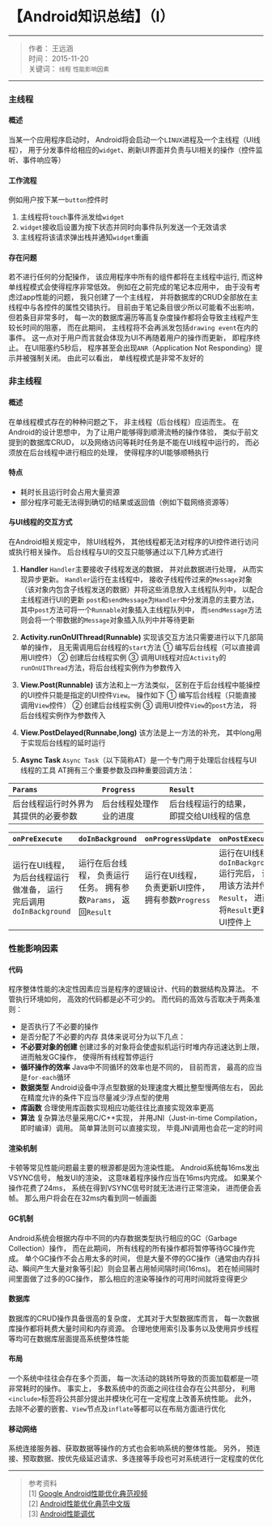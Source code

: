 # 【Android知识总结】（I）

----

> 作者： 王远涵  
时间： 2015-11-20  
关键词： `线程` `性能影响因素`

----

### **主线程**

#### **概述**
当某一个应用程序启动时， Android将会启动一个`LINUX`进程及一个主线程（UI线程）， 用于分发事件给相应的`widget`、刷新UI界面并负责与UI相关的操作（控件监听、事件响应等）

#### **工作流程**
例如用户按下某一`button`控件时
1. 主线程将`touch`事件派发给`widget`
2. `widget`接收后设置为按下状态并同时向事件队列发送一个无效请求
3. 主线程将该请求弹出栈并通知`widget`重画

#### **存在问题**
若不进行任何的分配操作， 该应用程序中所有的组件都将在主线程中运行, 而这种单线程模式会使得程序非常低效。 例如在之前完成的笔记本应用中， 由于没有考虑过app性能的问题， 我只创建了一个主线程， 并将数据库的CRUD全部放在主线程中与各控件的属性交错执行。 目前由于笔记条目很少所以可能看不出影响， 但若条目非常多时， 每一次的数据库遍历等高复杂度操作都将会导致主线程产生较长时间的阻塞， 而在此期间， 主线程将不会再派发包括`drawing event`在内的事件。 这一点对于用户而言就会体现为UI不再随着用户的操作而更新， 即程序终止。 在UI阻塞约5秒后， 程序甚至会出现`ANR`（Application Not Responding）提示并被强制关闭。 由此可以看出， 单线程模式是非常不友好的

### **非主线程**
#### **概述**
在单线程模式存在的种种问题之下， 非主线程（后台线程）应运而生。 在Android的设计思想中， 为了让用户能够得到顺滑流畅的操作体验， 类似于前文提到的数据库CRUD， 以及网络访问等耗时任务是不能在UI线程中运行的， 而必须放在后台线程中进行相应的处理， 使得程序的UI能够顺畅执行

#### **特点**
- 耗时长且运行时会占用大量资源
- 部分程序可能无法得到确切的结果或返回值（例如下载网络资源等）

#### **与UI线程的交互方式**
在Android相关规定中， 除UI线程外， 其他线程都无法对程序的UI控件进行访问或执行相关操作。 后台线程与UI的交互只能够通过以下几种方式进行

1. **Handler**
`Handler`主要接收子线程发送的数据， 并对此数据进行处理， 从而实现异步更新。 `Handler`运行在主线程中， 接收子线程传过来的`Message`对象（该对象内包含子线程发送的数据）并将这些消息放入主线程队列中， 以配合主线程进行UI的更新
`post`和`sendMessage`为`Handler`中分发消息的主要方法， 其中`post`方法可将一个`Runnable`对象插入主线程队列中， 而`sendMessage`方法则会将一个带数据的`Message`对象插入队列中并等待更新

2. **Activity.runOnUIThread(Runnable)**
实现该交互方法只需要进行以下几部简单的操作， 且无需调用后台线程的`start`方法
① 编写后台线程（可以直接调用UI控件）
② 创建后台线程实例
③ 调用UI线程对应`Activity`的`runOnUIThread`方法，将后台线程实例作为参数传入

3. **View.Post(Runnable)**
该方法和上一方法类似， 区别在于后台线程中能操控的UI控件只能是指定的UI控件`View`。 操作如下
① 编写后台线程（只能直接调用`View`控件）
② 创建后台线程实例
③ 调用UI控件`View`的`post`方法， 将后台线程实例作为参数传入

4. **View.PostDelayed(Runnabe,long)**
该方法是上一方法的补充， 其中long用于实现后台线程的延时运行 

5. **Async Task**
`Async Task`（以下简称AT）是一个专门用于处理后台线程与UI线程的工具
AT拥有三个重要参数及四种重要回调方法：  

|`Params`|`Progress`|`Result`|
|:--|:--|:--|  
|后台线程运行时外界为其提供的必要参数|后台线程处理作业的进度|后台线程运行的结果， 即提交给UI线程的信息|
 
|`onPreExecute`|`doInBackground`|`onProgressUpdate`|`onPostExecute`|
|:--|:--|:--|:--|
|运行在UI线程， 为后台线程运行做准备， 运行完后调用`doInBackground`|运行在后台线程， 负责运行任务。 拥有参数`Params`， 返回`Result`|运行在UI线程， 负责更新UI控件， 拥有参数`Progress`|运行在UI线程， `doInBackground`运行完后， 调用该方法并传入`Result`， 进而将`Result`更新到UI控件上|

### **性能影响因素**
#### **代码**
程序整体性能的决定性因素应当是程序的逻辑设计、代码的数据结构及算法。 不管执行环境如何， 高效的代码都是必不可少的。 而代码的高效与否取决于两条准则：
- 是否执行了不必要的操作
- 是否分配了不必要的内存
具体来说可分为以下几点：
- **不必要对象的创建**  创建过多的对象将会使虚拟机运行时堆内存迅速达到上限， 进而触发GC操作， 使得所有线程暂停运行
- **循环操作的效率**  Java中不同循环的效率也是不同的， 目前而言， 最高的应当是`for-each`循环
- **数据类型**  Android设备中浮点型数据的处理速度大概比整型慢两倍左右， 因此在精度允许的条件下应当尽量减少浮点型的使用
- **库函数**  合理使用库函数实现相应功能往往比直接实现效率更高
- **算法**  复杂算法尽量采用C/C++实现， 并用JNI（Just-in-time Compilation， 即时编译）调用。 简单算法则可以直接实现， 毕竟JNI调用也会花一定的时间

#### **渲染机制**
卡顿等常见性能问题最主要的根源都是因为渲染性能。 Android系统每16ms发出VSYNC信号， 触发UI的渲染， 这意味着程序操作应当在16ms内完成。 如果某个操作花费了24ms， 系统在得到VSYNC信号时就无法进行正常渲染， 进而便会丢帧。 那么用户将会在在32ms内看到同一帧画面

#### **GC机制**
Android系统会根据内存中不同的内存数据类型执行相应的GC（Garbage Collection）操作， 而在此期间， 所有线程的所有操作都将暂停等待GC操作完成。 单个GC操作不会占用太多的时间， 但是大量不停的GC操作（通常由内存抖动、瞬间产生大量对象等引起）则会显著占用帧间隔时间(16ms)。 若在帧间隔时间里面做了过多的GC操作， 那么相应的渲染等操作的可用时间就将变得更少

#### **数据库**
数据库的CRUD操作具备很高的复杂度， 尤其对于大型数据库而言， 每一次数据库操作都将耗费大量时间和内存资源。 合理地使用索引及事务以及使用异步线程等均可在数据库层面提高系统整体性能

#### **布局**
一个系统中往往会存在多个页面， 每一次活动的跳转所导致的页面加载都是一项非常耗时的操作。 事实上， 多数系统中的页面之间往往会存在公共部分， 利用`<include>`标签将公共部分提出并模块化可在一定程度上改善系统性能。 此外， 去除不必要的嵌套、`View`节点及`inflate`等都可以在布局方面进行优化

#### **移动网络**
系统连接服务器、获取数据等操作的方式也会影响系统的整体性能。 另外， 预连接、预取数据、按优先级延迟请求、多连接等手段也可对系统进行一定程度的优化

----

> 参考资料  
[1] [Google Android性能优化典范视频](https://www.youtube.com/playlist?list=PLWz5rJ2EKKc9CBxr3BVjPTPoDPLdPIFCE)  
[2] [Android性能优化典范中文版](http://hukai.me/android-performance-patterns/)  
[3] [Android性能调优](http://www.trinea.cn/android/android-performance-demo/)


